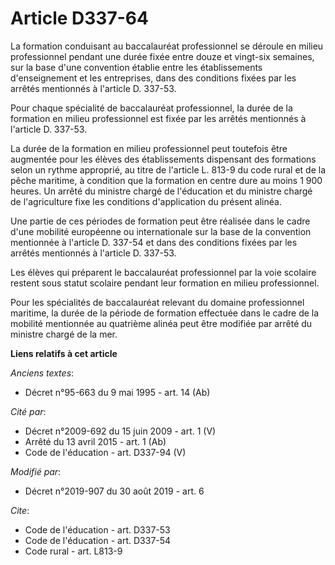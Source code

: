 # Article D337-64

La formation conduisant au baccalauréat professionnel se déroule en milieu professionnel pendant une durée fixée entre douze
et vingt-six semaines, sur la base d'une convention établie entre les établissements d'enseignement et les entreprises, dans
des conditions fixées par les arrêtés mentionnés à l'article D. 337-53.

Pour chaque spécialité de baccalauréat professionnel, la durée de la formation en milieu professionnel est fixée par les
arrêtés mentionnés à l'article D. 337-53.

La durée de la formation en milieu professionnel peut toutefois être augmentée pour les élèves des établissements dispensant
des formations selon un rythme approprié, au titre de l'article L. 813-9 du code rural et de la pêche maritime, à condition
que la formation en centre dure au moins 1 900 heures. Un arrêté du ministre chargé de l'éducation et du ministre chargé de
l'agriculture fixe les conditions d'application du présent alinéa.

Une partie de ces périodes de formation peut être réalisée dans le cadre d'une mobilité européenne ou internationale sur la
base de la convention mentionnée à l'article D. 337-54 et dans des conditions fixées par les arrêtés mentionnés à l'article
D. 337-53.

Les élèves qui préparent le baccalauréat professionnel par la voie scolaire restent sous statut scolaire pendant leur
formation en milieu professionnel.

Pour les spécialités de baccalauréat relevant du domaine professionnel maritime, la durée de la période de formation
effectuée dans le cadre de la mobilité mentionnée au quatrième alinéa peut être modifiée par arrêté du ministre chargé de la
mer.

**Liens relatifs à cet article**

_Anciens textes_:

  - Décret n°95-663 du 9 mai 1995 - art. 14 (Ab)

_Cité par_:

  - Décret n°2009-692 du 15 juin 2009 - art. 1 (V)
  - Arrêté du 13 avril 2015 - art. 1 (Ab)
  - Code de l'éducation - art. D337-94 (V)

_Modifié par_:

  - Décret n°2019-907 du 30 août 2019 - art. 6

_Cite_:

  - Code de l'éducation - art. D337-53
  - Code de l'éducation - art. D337-54
  - Code rural - art. L813-9
